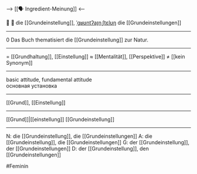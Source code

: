 --> [[🗣️ Ingredient-Meinung]] <--

🤔 🔴 die [[Grundeinstellung]], [ˈɡʁʊntʔaɪ̯nˌʃtɛlʊŋ](https://youglish.com/pronounce/Grundeinstellung/german)
die [[Grundeinstellungen]]

---
0 Das Buch thematisiert die [[Grundeinstellung]] zur Natur.

---
= [[Grundhaltung]], [[Einstellung]]
≈ [[Mentalität]], [[Perspektive]]
≠ [[kein Synonym]]

---
basic attitude, fundamental attitude  
основная установка

---
[[Grund]], [[Einstellung]]

---
[[Grund]]|[[einstellung]]
[[Grundeinstellung]]


---
N: die [[Grundeinstellung]], die [[Grundeinstellungen]]
A: die [[Grundeinstellung]], die [[Grundeinstellungen]]
G: der [[Grundeinstellung]], der [[Grundeinstellungen]]
D: der [[Grundeinstellung]], den [[Grundeinstellungen]]

#Feminin 
